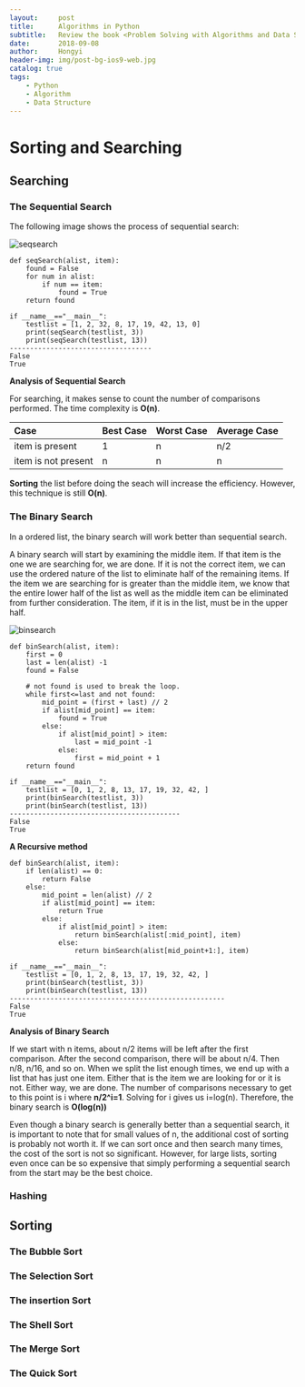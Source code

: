 ```yaml
---
layout:     post
title:      Algorithms in Python
subtitle:   Review the book <Problem Solving with Algorithms and Data Structures using Python>
date:       2018-09-08
author:     Hongyi
header-img: img/post-bg-ios9-web.jpg
catalog: true
tags:
    - Python
    - Algorithm
    - Data Structure
---
```


# Sorting and Searching
## Searching
### The Sequential Search
The following image shows the process of sequential search:

![seqsearch](https://user-images.githubusercontent.com/22671087/45251424-3839be80-b389-11e8-8fe9-fc54183b19c0.png)

```
def seqSearch(alist, item):
    found = False
    for num in alist:
        if num == item:
            found = True
    return found

if __name__=="__main__":
    testlist = [1, 2, 32, 8, 17, 19, 42, 13, 0]
    print(seqSearch(testlist, 3))
    print(seqSearch(testlist, 13))
-----------------------------------
False
True
```

**Analysis of Sequential Search**

For searching, it makes sense to count the number of comparisons performed. The time complexity is **O(n)**.

| **Case** | **Best Case** | **Worst Case** | **Average Case** |
|:--------|:-------------|:--------------|:----------------|
| item is present| 1 | n | n/2 |
| item is not present | n | n | n |

**Sorting** the list before doing the seach will increase the efficiency. However, this technique is still **O(n)**.

### The Binary Search
In a ordered list, the binary search will work better than sequential search. 

A binary search will start by examining the middle item. If that item is the one we are searching for, we are done. If it is not the correct item, we can use the ordered nature of the list to eliminate half of the remaining items. If the item we are searching for is greater than the middle item, we know that the entire lower half of the list as well as the middle item can be eliminated from further consideration. The item, if it is in the list, must be in the upper half.

![binsearch](https://user-images.githubusercontent.com/22671087/45251561-8ea7fc80-b38b-11e8-8d77-f0fefcff6bfa.png)

```
def binSearch(alist, item):
    first = 0
    last = len(alist) -1
    found = False
    
    # not found is used to break the loop.
    while first<=last and not found:
        mid_point = (first + last) // 2
        if alist[mid_point] == item:
            found = True
        else:
            if alist[mid_point] > item:
                last = mid_point -1
            else:
                first = mid_point + 1
    return found

if __name__=="__main__":
    testlist = [0, 1, 2, 8, 13, 17, 19, 32, 42, ]
    print(binSearch(testlist, 3))
    print(binSearch(testlist, 13))
------------------------------------------
False
True
```

**A Recursive method**

```
def binSearch(alist, item):
    if len(alist) == 0:
        return False
    else:
        mid_point = len(alist) // 2
        if alist[mid_point] == item:
            return True
        else:
            if alist[mid_point] > item:
                return binSearch(alist[:mid_point], item)
            else:
                return binSearch(alist[mid_point+1:], item)

if __name__=="__main__":
    testlist = [0, 1, 2, 8, 13, 17, 19, 32, 42, ]
    print(binSearch(testlist, 3))
    print(binSearch(testlist, 13))
-----------------------------------------------------
False
True
```

**Analysis of Binary Search**

If we start with n items, about n/2 items will be left after the first comparison. After the second comparison, there will be about n/4. Then n/8, n/16, and so on. When we split the list enough times, we end up with a list that has just one item. Either that is the item we are looking for or it is not. Either way, we are done. The number of comparisons necessary to get to this point is i where **n/2^i=1**. Solving for i gives us i=log(n). Therefore, the binary search is **O(log(n))**

Even though a binary search is generally better than a sequential search, it is important to note that for small values of n, the additional cost of sorting is probably not worth it. If we can sort once and then search many times, the cost of the sort is not so significant. However, for large lists, sorting even once can be so expensive that simply performing a sequential search from the start may be the best choice.

### Hashing

## Sorting
### The Bubble Sort

### The Selection Sort

### The insertion Sort

### The Shell Sort

### The Merge Sort

### The Quick Sort
